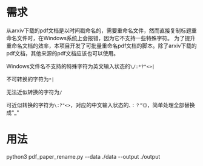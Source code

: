 # 需求

从arxiv下载的pdf文档是以时间戳命名的，需要重命名文件，然而直接复制标题重命名文件时，在Windows系统上会报错，因为它不支持一些特殊字符。
为了提升重命名文档的效率，本项目开发了可批量重命名pdf文档的脚本。除了arxiv下载的pdf文档，其他来源的pdf文档应该也可以使用。

Windows文件名不支持的特殊字符为英文输入状态的`\/:*?"<>|`

不可转换的字符为`*|`

无法近似转换的字符为`/`

可近似转换的字符为`\:?"<>`，对应的中文输入状态的`、：？“《》`，简单处理全部替换成"_"

# 用法

python3 pdf_paper_rename.py --data ./data --output ./output

